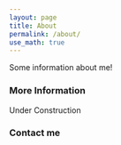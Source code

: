 ```yaml
---
layout: page
title: About
permalink: /about/
use_math: true
---
```


Some information about me!

### More Information

Under Construction

### Contact me
